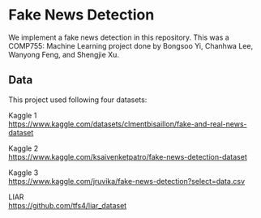 # Fake News Detection

We implement a fake news detection in this repository. This was a COMP755: Machine Learning project done by Bongsoo Yi, Chanhwa Lee, Wanyong Feng, and Shengjie Xu.


## Data

This project used following four datasets:

Kaggle 1   
https://www.kaggle.com/datasets/clmentbisaillon/fake-and-real-news-dataset

Kaggle 2           
https://www.kaggle.com/ksaivenketpatro/fake-news-detection-dataset

Kaggle 3           
https://www.kaggle.com/jruvika/fake-news-detection?select=data.csv

LIAR           
https://github.com/tfs4/liar_dataset
